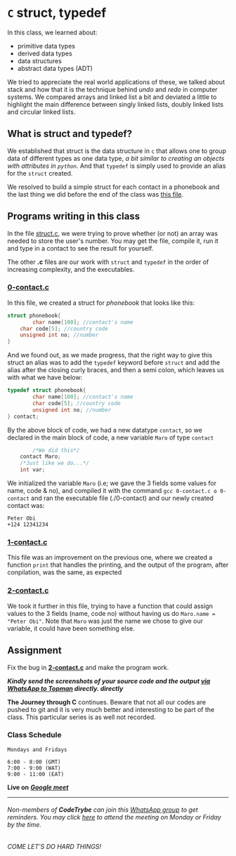 # `C` struct, typedef
In this class, we learned about:
- primitive data types
- derived data types
- data structures
- abstract data types (ADT)

We tried to appreciate the real world applications of these, we talked about stack and how that it is the technique behind *undo* and *redo* in computer systems.
We compared arrays and linked list a bit and deviated a little to highlight the main difference between singly linked lists, doubly linked lists and circular linked lists.

## What is struct and typedef?
We established that struct is the data structure in `c` that allows one to group data of different types as one data type, *a bit similar to creating an objects with attributes in `python`*.
And that `typedef` is simply used to provide an alias for the `struct` created.

We resolved to build a simple struct for each contact in a phonebook and the last thing we did before the end of the class was [this file](./2-contact.c).

## Programs writing in this class
In the file [struct.c](./struct.c), we were trying to prove whether (or not) an array was needed to store the user's number.
You may get the file, compile it, run it and type in a contact to see the result for yourself.

The other **.c** files are our work with `struct` and `typedef` in the order of increasing complexity, and the executables.

### [0-contact.c](./0-contact.c)
In this file, we created a struct for *phonebook* that looks like this:
```c
struct phonebook{
        char name[100]; //contact's name
	char code[5]; //country code
	unsigned int no; //number
}
```
And we found out, as we made progress, that the right way to give this struct an alias was to add the `typedef` keyword before `struct` and add the alias after the closing curly braces, and then a semi colon, which leaves us with what we have below:
```c
typedef struct phonebook{
        char name[100]; //contact's name
        char code[5]; //country code
        unsigned int no; //number
} contact;
```

By the above block of code, we had a new datatype `contact`, so we declared in the main block of code, a new variable `Maro` of type `contact`
```c
        /*We did this*/
	contact Maro;
	/*Just like we do...*/
	int var;
```
We initialized the variable `Maro` (i.e; we gave the 3 fields some values for name, code & no), and compiled it with the command `gcc 0-contact.c o 0-contact` and ran the executable file (./0-contact) and our newly created contact was:
```
Peter Obi
+124 12341234
```

### [1-contact.c](./1-contact.c)
This file was an improvement on the previous one, where we created a function `print` that handles the printing, and the output of the program, after conpilation, was the same, as expected

### [2-contact.c](./2-contact.c)
We took it further in this file, trying to have a function that could assign values to the 3 fields (name, code no) without having us do `Maro.name = "Peter Obi"`.
Note that `Maro` was just the name we chose to give our variable, it could have been something else.

## Assignment
Fix the bug in [**2-contact.c**](./contact.c) and make the program work.

***Kindly send the screenshots of your source code and the output [via WhatsApp to Topman](https://wa.link/66ef36) directly. directly***

**The Journey through C** continues. Beware that not all our codes are pushed to git and it is very much better and interesting to be part of the class. This particular series is as well not recorded.

### Class Schedule
```
Mondays and Fridays

6:00 - 8:00 (GMT)
7:00 - 9:00 (WAT)
9:00 - 11:00 (EAT)
```
**Live on** [***Google meet***](http://meet.google.com/qii-wjoz-tte)

-----
###### Non-members of **CodeTrybe** can join this [WhatsApp group](https://chat.whatsapp.com/EIDan9CzMq7Ag6qJBTXh8F) to get reminders. You may click [here](http://meet.google.com/qii-wjoz-tte) to attend the meeting on Monday or Friday by the time.
###### COME LET'S DO HARD THINGS!